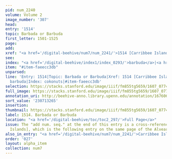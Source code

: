 ```yaml
---
pid: num_2240
volume: Volume 2
image_number: '307'
head:
entry: '1514'
topic: Barbada or Barbuda
first_letter: 1501-1525
page:
add:
xref: "<a href='/digital-beehive/num7/num_2241/'>1514 [Carribbee Islands]</a>"
see:
index: "<a href='/digital-beehive/index1/index_0293/'>barbuda</a>|<a href='/digital-beehive/index1/index_0716/'>cokonuts</a>"
item: "#item-faeecc3db"
unparsed:
line: 'Entry: 1514|Topic: Barbada or Barbuda|Xref: 1514 [Carribbee Islands]|Index:
  barbuda|Index: cokonuts|#item-faeecc3db'
selection: https://stacks.stanford.edu/image/iiif/fm855tg5659/1607_0774/390,3265,2854,444/full/0/default.jpg
full_image: https://stacks.stanford.edu/image/iiif/fm855tg5659/1607_0774/full/full/0/default.jpg
annotation_uri: http://beehive-anno.library.upenn.edu/annotation/1676063412577
sort_value: '230713265'
insertion:
thumbnail: https://stacks.stanford.edu/image/iiif/fm855tg5659/1607_0774/390,3265,600,180/250,/0/default.jpg
label: 1514. Barbada or Barbuda
location: "<a href='/digital-beehive/toc/toc2_297/'>Full Page</a>"
issue: The "add num. seq." at the end of this entry is a cross-reference to 1514 [Carribbee
  Islands], which is the following entry on the same page of the Alvearium.
also_in_entry: "<a href='/digital-beehive/num7/num_2241/'>Carribbee Islands</a>"
order: '027'
layout: alpha_item
collection: num7
---
```

